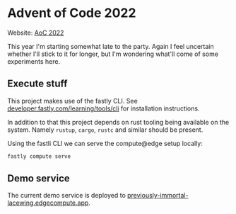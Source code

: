 # Advent of Code 2022

Website: [AoC 2022](https://adventofcode.com/2022)

This year I'm starting somewhat late to the party.
Again I feel uncertain whether I'll stick to it for longer,
but I'm wondering what'll come of some experiments here.

## Execute stuff

This project makes use of the fastly CLI.
See [developer.fastly.com/learning/tools/cli](https://developer.fastly.com/learning/tools/cli) for installation instructions.

In addition to that this project depends on rust tooling being available on the system.
Namely `rustup`, `cargo`, `rustc` and similar should be present.

Using the fastli CLI we can serve the compute@edge setup locally:

```bash
fastly compute serve
```

## Demo service

The current demo service is deployed to [previously-immortal-lacewing.edgecompute.app](https://previously-immortal-lacewing.edgecompute.app).
